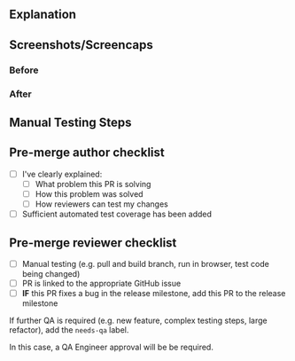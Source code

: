 ## Explanation

<!--
Thanks for the pull request. Take a moment to answer these questions so that reviewers have the information they need to properly understand your changes:

* What is the current state of things and why does it need to change?
* What is the solution your changes offer and how does it work?

Are there any issues, Slack conversations, Zendesk issues, user stories, etc. reviewers should consult to understand this pull request better? For instance:

* Fixes #12345
* See: #67890
-->

## Screenshots/Screencaps

<!-- If you're making a change to the UI, make sure to capture a screenshot or a short video showing off your work! -->

### Before

<!-- How did the UI you changed look before your changes? Drag your file(s) below this line: -->

### After

<!-- How does it look now? Drag your file(s) below this line: -->

## Manual Testing Steps

<!--
How should reviewers and QA manually test your changes? For instance:

- Go to this screen
- Do this
- Then do this
-->

## Pre-merge author checklist

- [ ] I've clearly explained:
  - [ ] What problem this PR is solving
  - [ ] How this problem was solved
  - [ ] How reviewers can test my changes
- [ ] Sufficient automated test coverage has been added

## Pre-merge reviewer checklist

- [ ] Manual testing (e.g. pull and build branch, run in browser, test code being changed)
- [ ] PR is linked to the appropriate GitHub issue
- [ ] **IF** this PR fixes a bug in the release milestone, add this PR to the release milestone

If further QA is required (e.g. new feature, complex testing steps, large refactor), add the `needs-qa` label.

In this case, a QA Engineer approval will be be required.

